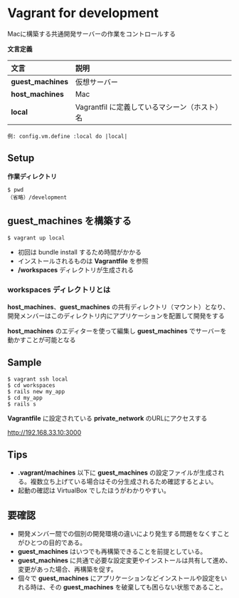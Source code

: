 # Vagrant for development

Macに構築する共通開発サーバーの作業をコントロールする


**文言定義**

|文言|説明|
|:--|:--|
|**guest_machines**|仮想サーバー|
|**host_machines**|Mac|
|**local**|Vagrantfil に定義しているマシーン（ホスト）名|

```
例: config.vm.define :local do |local|
```





## Setup


**作業ディレクトリ**

```
$ pwd
（省略）/development
```




## guest_machines を構築する

```
$ vagrant up local
```

* 初回は bundle install するため時間がかかる
* インストールされるものは **Vagrantfile** を参照
* **/workspaces** ディレクトリが生成される


### workspaces ディレクトリとは

**host_machines**、**guest_machines** の共有ディレクトリ（マウント）となり、開発メンバーはこのディレクトリ内にアプリケーションを配置して開発をする

**host_machines** のエディターを使って編集し **guest_machines** でサーバーを動かすことが可能となる





## Sample

```
$ vagrant ssh local
$ cd workspaces
$ rails new my_app
$ cd my_app
$ rails s
```

**Vagrantfile** に設定されている **private_network** のURLにアクセスする

http://192.168.33.10:3000



## Tips

* **.vagrant/machines** 以下に **guest_machines** の設定ファイルが生成される。複数立ち上げている場合はその分生成されるため確認するとよい。
* 起動の確認は VirtualBox でしたほうがわかりやすい。



## 要確認
* 開発メンバー間での個別の開発環境の違いにより発生する問題をなくすことがひとつの目的である。
* **guest_machines** はいつでも再構築できることを前提としている。
* **guest_machines** に共通で必要な設定変更やインストールは共有して進め、変更があった場合、再構築を促す。
* 個々で **guest_machines** にアプリケーションなどインストールや設定をいれる時は、その **guest_machines** を破棄しても困らない状態であること。
